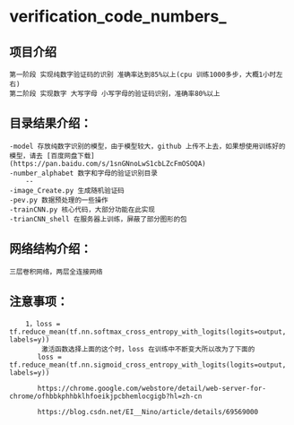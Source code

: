 # verification_code_numbers_

## 项目介绍
    第一阶段 实现纯数字验证码的识别 准确率达到85%以上(cpu 训练1000多步，大概1小时左右)
    第二阶段 实现数字 大写字母 小写字母的验证码识别，准确率80%以上


## 目录结果介绍：
    -model 存放纯数字识别的模型，由于模型较大，github 上传不上去，如果想使用训练好的模型，请去 [百度网盘下载]
    (https://pan.baidu.com/s/1snGNnoLwS1cbLZcFmOSOQA)
    -number_alphabet 数字和字母的验证识别目录
        --
    -image_Create.py 生成随机验证码
    -pev.py 数据预处理的一些操作
    -trainCNN.py 核心代码，大部分功能在此实现
    -trianCNN_shell 在服务器上训练，屏蔽了部分图形的包


## 网络结构介绍：

    三层卷积网络，两层全连接网络
## 注意事项：
        1，loss = tf.reduce_mean(tf.nn.softmax_cross_entropy_with_logits(logits=output, labels=y))
            激活函数选择上面的这个时，loss 在训练中不断变大所以改为了下面的
           loss = tf.reduce_mean(tf.nn.sigmoid_cross_entropy_with_logits(logits=output, labels=y))
           
           https://chrome.google.com/webstore/detail/web-server-for-chrome/ofhbbkphhbklhfoeikjpcbhemlocgigb?hl=zh-cn
           
           https://blog.csdn.net/EI__Nino/article/details/69569000



